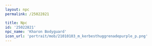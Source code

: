 ```yaml
---
layout: npc
permalink: /25022821

title: Npc
id: '25022821'
npc_name: 'Kharon Bodyguard'
icon_url: 'portrait/mob/21010103_m_kerbesthuggrenadepurple_p.png'
---
```

